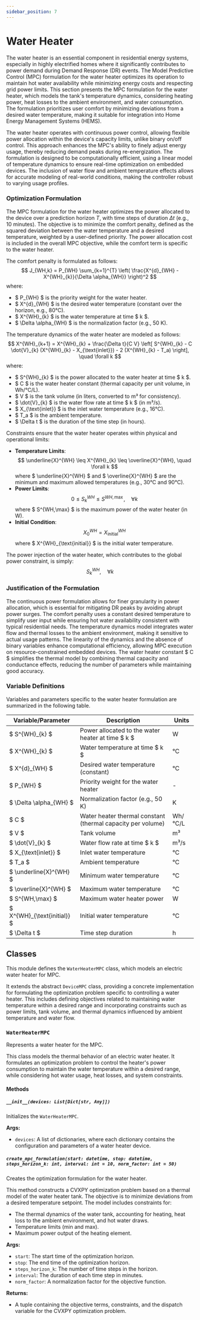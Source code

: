 ```yaml
---
sidebar_position: 7
---
```


# Water Heater

The water heater is an essential component in residential energy systems, especially in highly electrified homes where it significantly contributes to power demand during Demand Response (DR) events. The Model Predictive Control (MPC) formulation for the water heater optimizes its operation to maintain hot water availability while minimizing energy costs and respecting grid power limits. This section presents the MPC formulation for the water heater, which models the tank's temperature dynamics, considering heating power, heat losses to the ambient environment, and water consumption. The formulation prioritizes user comfort by minimizing deviations from a desired water temperature, making it suitable for integration into Home Energy Management Systems (HEMS).

The water heater operates with continuous power control, allowing flexible power allocation within the device's capacity limits, unlike binary on/off control. This approach enhances the MPC's ability to finely adjust energy usage, thereby reducing demand peaks during re-energization. The formulation is designed to be computationally efficient, using a linear model of temperature dynamics to ensure real-time optimization on embedded devices. The inclusion of water flow and ambient temperature effects allows for accurate modeling of real-world conditions, making the controller robust to varying usage profiles.

### Optimization Formulation

The MPC formulation for the water heater optimizes the power allocated to the device over a prediction horizon $T$, with time steps of duration $\Delta t$ (e.g., 10 minutes). The objective is to minimize the comfort penalty, defined as the squared deviation between the water temperature and a desired temperature, weighted by a user-defined priority. The power allocation cost is included in the overall MPC objective, while the comfort term is specific to the water heater.

The comfort penalty is formulated as follows:
$$
J_{WH,k} = P_{WH} \sum_{k=1}^{T} \left( \frac{X^{d}_{WH} - X^{WH}_{k}}{\Delta \alpha_{WH}} \right)^2
$$
where:
- $ P_{WH} $ is the priority weight for the water heater.
- $ X^{d}_{WH} $ is the desired water temperature (constant over the horizon, e.g., 80°C).
- $ X^{WH}_{k} $ is the water temperature at time $ k $.
- $ \Delta \alpha_{WH} $ is the normalization factor (e.g., 50 K).

The temperature dynamics of the water heater are modeled as follows:
$$
X^{WH}_{k+1} = X^{WH}_{k} + \frac{\Delta t}{C V} \left[ S^{WH}_{k} - C \dot{V}_{k} (X^{WH}_{k} - X_{\text{inlet}}) - 2 (X^{WH}_{k} - T_a) \right], \quad \forall k
$$
where:
- $ S^{WH}_{k} $ is the power allocated to the water heater at time $ k $.
- $ C $ is the water heater constant (thermal capacity per unit volume, in Wh/°C/L).
- $ V $ is the tank volume (in liters, converted to m³ for consistency).
- $ \dot{V}_{k} $ is the water flow rate at time $ k $ (in m³/s).
- $ X_{\text{inlet}} $ is the inlet water temperature (e.g., 16°C).
- $ T_a $ is the ambient temperature.
- $ \Delta t $ is the duration of the time step (in hours).

Constraints ensure that the water heater operates within physical and operational limits:
- **Temperature Limits**:
$$
\underline{X}^{WH} \leq X^{WH}_{k} \leq \overline{X}^{WH}, \quad \forall k
$$
where $ \underline{X}^{WH} $ and $ \overline{X}^{WH} $ are the minimum and maximum allowed temperatures (e.g., 30°C and 90°C).
- **Power Limits**:
$$
0 \leq S^{WH}_{k} \leq S^{WH,\max}, \quad \forall k
$$
where $ S^{WH,\max} $ is the maximum power of the water heater (in W).
- **Initial Condition**:
$$
X^{WH}_{0} = X^{WH}_{\text{initial}}
$$
where $ X^{WH}_{\text{initial}} $ is the initial water temperature.

The power injection of the water heater, which contributes to the global power constraint, is simply:
$$
S^{WH}_{k}, \quad \forall k
$$

### Justification of the Formulation

The continuous power formulation allows for finer granularity in power allocation, which is essential for mitigating DR peaks by avoiding abrupt power surges. The comfort penalty uses a constant desired temperature to simplify user input while ensuring hot water availability consistent with typical residential needs. The temperature dynamics model integrates water flow and thermal losses to the ambient environment, making it sensitive to actual usage patterns. The linearity of the dynamics and the absence of binary variables enhance computational efficiency, allowing MPC execution on resource-constrained embedded devices. The water heater constant $ C $ simplifies the thermal model by combining thermal capacity and conductance effects, reducing the number of parameters while maintaining good accuracy.

### Variable Definitions

Variables and parameters specific to the water heater formulation are summarized in the following table.

| Variable/Parameter | Description | Units |
|---|---|---|
| $ S^{WH}_{k} $ | Power allocated to the water heater at time $ k $ | W |
| $ X^{WH}_{k} $ | Water temperature at time $ k $ | °C |
| $ X^{d}_{WH} $ | Desired water temperature (constant) | °C |
| $ P_{WH} $ | Priority weight for the water heater | - |
| $ \Delta \alpha_{WH} $ | Normalization factor (e.g., 50 K) | K |
| $ C $ | Water heater thermal constant (thermal capacity per volume) | Wh/°C/L |
| $ V $ | Tank volume | m³ |
| $ \dot{V}_{k} $ | Water flow rate at time $ k $ | m³/s |
| $ X_{\text{inlet}} $ | Inlet water temperature | °C |
| $ T_a $ | Ambient temperature | °C |
| $ \underline{X}^{WH} $ | Minimum water temperature | °C |
| $ \overline{X}^{WH} $ | Maximum water temperature | °C |
| $ S^{WH,\max} $ | Maximum water heater power | W |
| $ X^{WH}_{\text{initial}} $ | Initial water temperature | °C |
| $ \Delta t $ | Time step duration | h |



## Classes

This module defines the `WaterHeaterMPC` class, which models an electric water heater for MPC.

It extends the abstract `DeviceMPC` class, providing a concrete implementation for formulating the optimization problem specific to controlling a water heater. This includes defining objectives related to maintaining water temperature within a desired range and incorporating constraints such as power limits, tank volume, and thermal dynamics influenced by ambient temperature and water flow.

### `WaterHeaterMPC`

Represents a water heater for the MPC.

This class models the thermal behavior of an electric water heater. It formulates an optimization problem to control the heater's power consumption to maintain the water temperature within a desired range, while considering hot water usage, heat losses, and system constraints.

#### Methods

##### `__init__(devices: List[Dict[str, Any]])`

Initializes the `WaterHeaterMPC`.

**Args:**

- `devices`: A list of dictionaries, where each dictionary contains the configuration and parameters of a water heater device.

##### `create_mpc_formulation(start: datetime, stop: datetime, steps_horizon_k: int, interval: int = 10, norm_factor: int = 50)`

Creates the optimization formulation for the water heater.

This method constructs a CVXPY optimization problem based on a thermal model of the water heater tank. The objective is to minimize deviations from a desired temperature setpoint. The model includes constraints for:
- The thermal dynamics of the water tank, accounting for heating, heat loss to the ambient environment, and hot water draws.
- Temperature limits (min and max).
- Maximum power output of the heating element.

**Args:**

- `start`: The start time of the optimization horizon.
- `stop`: The end time of the optimization horizon.
- `steps_horizon_k`: The number of time steps in the horizon.
- `interval`: The duration of each time step in minutes.
- `norm_factor`: A normalization factor for the objective function.

**Returns:**

- A tuple containing the objective terms, constraints, and the dispatch variable for the CVXPY optimization problem.

